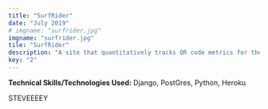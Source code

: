 ```yaml
---
title: "SurfRider"
date: "July 2019"
# imgname: "surfrider.jpg"
imgname: "surfrider.jpg"
tile: "SurfRider"
description: "A site that quantitatively tracks QR code metrics for the SurfRider Rincon, Puerto Rico chapter."
key: "2"
---
```


__**Technical Skills/Technologies Used:**__ Django, PostGres, Python, Heroku

STEVEEEEY